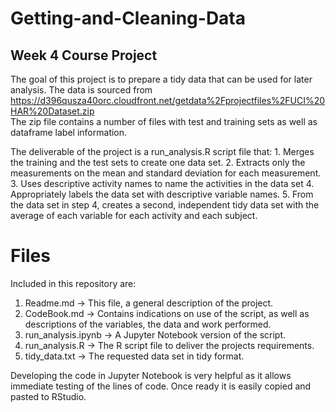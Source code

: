 # Getting-and-Cleaning-Data
## Week 4 Course Project

The goal of this project is to prepare a tidy data that can be used for later analysis.
The data is sourced from https://d396qusza40orc.cloudfront.net/getdata%2Fprojectfiles%2FUCI%20HAR%20Dataset.zip  
The zip file contains a number of files with test and training sets as well as dataframe label information. 

The deliverable of the project is a run_analysis.R script file that:
    1. Merges the training and the test sets to create one data set.
    2. Extracts only the measurements on the mean and standard deviation for each measurement.
    3. Uses descriptive activity names to name the activities in the data set
    4. Appropriately labels the data set with descriptive variable names.
    5. From the data set in step 4, creates a second, independent tidy data set with the average of each variable for each activity and each subject.
    
# Files
Included in this repository are:
1. Readme.md -> This file, a general description of the project.
2. CodeBook.md -> Contains indications on use of the script, as well as descriptions of the variables, the data and work performed.
3. run_analysis.ipynb -> A Jupyter Notebook version of the script.
4. run_analysis.R -> The R script file to deliver the projects requirements.
5. tidy_data.txt -> The requested data set in tidy format.

Developing the code in Jupyter Notebook is very helpful as it allows immediate testing of the lines of code.
Once ready it is easily copied and pasted to RStudio.
